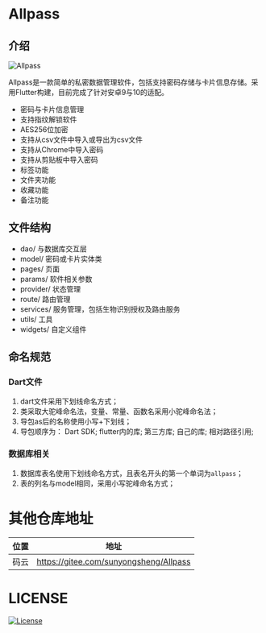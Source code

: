 # Allpass

## 介绍
![Allpass](https://www.aengus.top/assets/common/allpass-icon.png)

Allpass是一款简单的私密数据管理软件，包括支持密码存储与卡片信息存储。采用Flutter构建，目前完成了针对安卓9与10的适配。

- 密码与卡片信息管理
- 支持指纹解锁软件
- AES256位加密
- 支持从csv文件中导入或导出为csv文件
- 支持从Chrome中导入密码
- 支持从剪贴板中导入密码
- 标签功能
- 文件夹功能
- 收藏功能
- 备注功能


## 文件结构

- dao/ 与数据库交互层
- model/ 密码或卡片实体类
- pages/ 页面
- params/ 软件相关参数
- provider/ 状态管理
- route/ 路由管理
- services/ 服务管理，包括生物识别授权及路由服务
- utils/ 工具
- widgets/ 自定义组件

## 命名规范

### Dart文件
1. dart文件采用下划线命名方式；
2. 类采取大驼峰命名法，变量、常量、函数名采用小驼峰命名法；
3. 导包as后的名称使用小写+下划线；
4. 导包顺序为：
    Dart SDK; flutter内的库; 第三方库; 自己的库; 相对路径引用;

### 数据库相关
1. 数据库表名使用下划线命名方式，且表名开头的第一个单词为`allpass`；
2. 表的列名与model相同，采用小写驼峰命名方式；

# 其他仓库地址
| 位置 | 地址                                   |
| ---- | -------------------------------------- |
| 码云 | https://gitee.com/sunyongsheng/Allpass |

# LICENSE
[![License](https://img.shields.io/badge/license-Apache%202-green.svg)](https://www.apache.org/licenses/LICENSE-2.0)